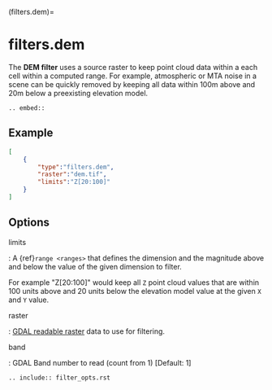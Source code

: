 (filters.dem)=

# filters.dem

The **DEM filter** uses a source raster to keep point cloud data within
a each cell within a computed range.
For example, atmospheric or MTA noise in a scene can be quickly
removed by keeping all data within 100m above and 20m below a preexisting
elevation model.

```{eval-rst}
.. embed::
```

## Example

```json
[
    {
        "type":"filters.dem",
        "raster":"dem.tif",
        "limits":"Z[20:100]"
    }
]
```

## Options

limits

: A {ref}`range <ranges>` that defines the dimension and the magnitude above
  and below the value of the given dimension to filter.

  For example "Z\[20:100\]" would keep all `Z` point cloud values that are
  within 100 units above and 20 units below the elevation model value at the
  given `X` and `Y` value.

raster

: [GDAL readable raster] data to use for filtering.

band

: GDAL Band number to read (count from 1) \[Default: 1\]

```{eval-rst}
.. include:: filter_opts.rst
```

[gdal]: http://gdal.org
[gdal readable raster]: http://www.gdal.org/formats_list.html
